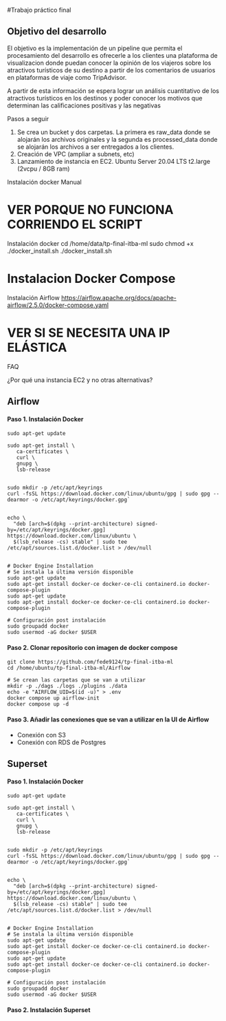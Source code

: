 #Trabajo práctico final 


## 

## Objetivo del desarrollo

El objetivo es la implementación de un pipeline que permita el procesamiento 
del desarrollo es ofrecerle a los clientes una plataforma de visualizacion donde puedan conocer la opinión de los viajeros sobre los atractivos turísticos de su destino a partir de los comentarios de usuarios en plataformas de viaje como TripAdvisor.



A partir de esta información se espera lograr un análisis cuantitativo de los atractivos turísticos en los destinos y poder conocer los motivos que determinan las calificaciones positivas y las negativas 



Pasos a seguir

1. Se crea un bucket y dos carpetas. La primera es raw_data donde se alojarán los archivos originales y la segunda es processed_data donde se alojarán los archivos a ser entregados a los clientes.  
2. Creación de VPC  (ampliar a subnets, etc)
3. Lanzamiento de instancia en EC2.  Ubuntu Server 20.04 LTS  t2.large (2vcpu / 8GB ram)




Instalación docker
Manual 

# VER PORQUE NO FUNCIONA CORRIENDO EL SCRIPT
Instalación docker
cd /home/data/tp-final-itba-ml
sudo chmod +x ./docker_install.sh
./docker_install.sh


# Instalacion Docker Compose



Instalación Airflow
https://airflow.apache.org/docs/apache-airflow/2.5.0/docker-compose.yaml


# VER SI SE NECESITA UNA IP ELÁSTICA

FAQ

¿Por qué una instancia EC2 y no otras alternativas?



## Airflow

#### Paso 1. Instalación Docker

```
sudo apt-get update

sudo apt-get install \
   ca-certificates \
   curl \
   gnupg \
   lsb-release


sudo mkdir -p /etc/apt/keyrings
curl -fsSL https://download.docker.com/linux/ubuntu/gpg | sudo gpg --dearmor -o /etc/apt/keyrings/docker.gpg`


echo \
  "deb [arch=$(dpkg --print-architecture) signed-by=/etc/apt/keyrings/docker.gpg] https://download.docker.com/linux/ubuntu \
  $(lsb_release -cs) stable" | sudo tee /etc/apt/sources.list.d/docker.list > /dev/null


# Docker Engine Installation
# Se instala la última versión disponible
sudo apt-get update
sudo apt-get install docker-ce docker-ce-cli containerd.io docker-compose-plugin
sudo apt-get update
sudo apt-get install docker-ce docker-ce-cli containerd.io docker-compose-plugin

# Configuración post instalación
sudo groupadd docker
sudo usermod -aG docker $USER
```

#### Paso 2. Clonar repositorio con imagen de docker compose

```
git clone https://github.com/fede9124/tp-final-itba-ml
cd /home/ubuntu/tp-final-itba-ml/Airflow

# Se crean las carpetas que se van a utilizar
mkdir -p ./dags ./logs ./plugins ./data
echo -e "AIRFLOW_UID=$(id -u)" > .env
docker compose up airflow-init
docker compose up -d
```

#### Paso 3. Añadir las conexiones que se van a utilizar en la UI de Airflow

- Conexión con S3
- Conexión con RDS de Postgres 

## Superset

#### Paso 1. Instalación Docker

```
sudo apt-get update

sudo apt-get install \
   ca-certificates \
   curl \
   gnupg \
   lsb-release


sudo mkdir -p /etc/apt/keyrings
curl -fsSL https://download.docker.com/linux/ubuntu/gpg | sudo gpg --dearmor -o /etc/apt/keyrings/docker.gpg`


echo \
  "deb [arch=$(dpkg --print-architecture) signed-by=/etc/apt/keyrings/docker.gpg] https://download.docker.com/linux/ubuntu \
  $(lsb_release -cs) stable" | sudo tee /etc/apt/sources.list.d/docker.list > /dev/null


# Docker Engine Installation
# Se instala la última versión disponible
sudo apt-get update
sudo apt-get install docker-ce docker-ce-cli containerd.io docker-compose-plugin
sudo apt-get update
sudo apt-get install docker-ce docker-ce-cli containerd.io docker-compose-plugin

# Configuración post instalación
sudo groupadd docker
sudo usermod -aG docker $USER
```

#### Paso 2. Instalación Superset
```


